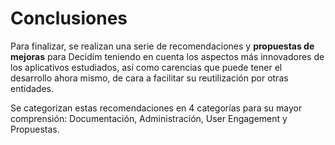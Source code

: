 # Conclusiones

Para finalizar, se realizan una serie de recomendaciones y **propuestas de mejoras** para Decidim teniendo en cuenta los aspectos más innovadores de los aplicativos estudiados, así como carencias que puede tener el desarrollo ahora mismo, de cara a facilitar su reutilización por otras entidades. 

Se categorizan estas recomendaciones en 4 categorías para su mayor comprensión: Documentación, Administración, User Engagement y Propuestas. 

